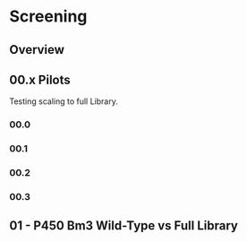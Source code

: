 # Screening

## Overview

## 00.x Pilots

Testing scaling to full Library.

### 00.0

### 00.1

### 00.2

### 00.3

## 01 - P450 Bm3 Wild-Type vs Full Library


